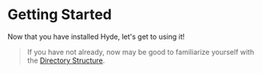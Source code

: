 # Getting Started
Now that you have installed Hyde, let's get to using it!

> If you have not already, now may be good to familiarize yourself with the [Directory Structure](directory-structure.html).
